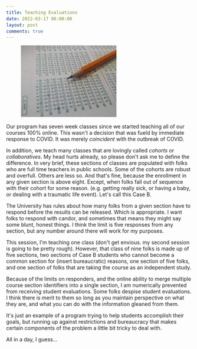 ```yaml
---
title: Teaching Evaluations
date: 2022-03-17 06:00:00
layout: post
comments: true
---
```


<figure>
 <img src="/images/scantron.jpg" alt="A picture of a scantron and a pencil on a desk">
</figure>

Our program has seven week classes since we started teaching all of our courses 100% online. This wasn't a decision that was fueld by immediate response to COVID. It was merely *coincident* with the outbreak of COVID.

In addition, we teach many classes that are lovingly called *cohorts* or *collaboratives*. My head hurts already, so please don't ask me to define the difference. In very brief, these sections of classes are populated with folks who are full time teachers in public schools. Some of the cohorts are robust and overfull. Others are less so. And that's fine, because the enrollment in any given section is above eight. Except, when folks fall out of sequence with their cohort for some reason. (e.g. getting really sick, or having a baby, or dealing with a traumatic life event). Let's call this Case B.

The University has rules about how many folks from a given section have to respond before the results can be released. Which is appropriate. I want folks to respond with candor, and sometimes that means they might say some blunt, honest things. I think the limit is five responses from any section, but any number around there will work for my purposes.

This session, I'm teaching one class (don't get envious. my second session is going to be pretty rough). However, that class of nine folks is made up of five sections, two sections of Case B students who cannot become a common section for (insert bureaucratic) reasons, one section of five folks, and one section of folks that are taking the course as an independent study. 

Because of the limits on responders, and the online ability to merge multiple course section identifiers into a single section, I am numerically prevented from receiving student evaluations. Some folks despise student evaluations. I think there is merit to them so long as you maintain perspective on what they are, and what you can do with the information gleaned from them.

It's just an example of a program trying to help students accomplish their goals, but running up against restrictions and bureaucracy that makes certain components of the problem a little bit tricky to deal with.

All in a day, I guess...